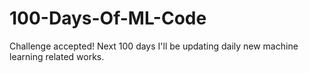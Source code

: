 # 100-Days-Of-ML-Code
Challenge accepted! Next 100 days I'll be updating daily new machine learning related works.
